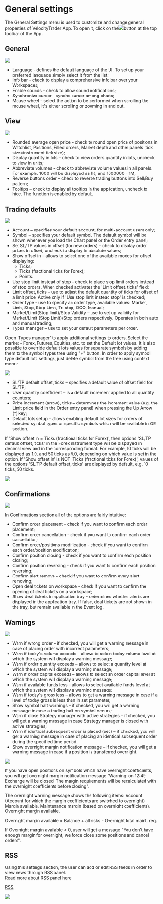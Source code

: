 # General settings

The General Settings menu is used to customize and change general properties of VelocityTrader App. To open it, click on the![](<../../../.gitbook/assets/11 (5) (2) (5).png>)button at the top toolbar of the App.

## **General**

![](<../../../.gitbook/assets/1 (55).png>)

* Language - defines the default language of the UI. To set up your preferred language simply select it from the list;
* Info bar - check to display a comprehensive info bar over your Workspaces;
* Enable sounds - check to allow sound notifications;
* Synchronize cursor - synchs cursor among charts;
* Mouse wheel - select the action to be performed when scrolling the mouse wheel, it's either scrolling or zooming in and out.

## **View**

![](<../../../.gitbook/assets/3 (10) (1) (2) (2).png>)

* Rounded average open price – check to round open price of positions in Watchlist, Positions, Filled orders, Market depth and other panels (tick size=instrument tick size);
* Display quantity in lots – check to view orders quantity in lots, uncheck to view in units;
* Abbreviate volumes – check to abbreviate volume values in all panels. For example: 1000 will be displayed as 1K, and 1000000 – 1M;
* Reverse buttons order – check to reverse trading buttons into Sell/Buy pattern;
* Tooltips – check to display all tooltips in the application, uncheck to hide. The function is enabled by default.

## **Trading defaults**

![](../../../.gitbook/assets/gs1.png)

* Account – specifies your default account, for multi-account users only;
* Symbol – specifies your default symbol. The default symbol will be shown whenever you load the Chart panel or the Order entry panel;
* Set SL/TP values in offset (for new orders) – check to display order prices in offset, uncheck to display in absolute values;
* Show offset in – allows to select one of the available modes for offset displaying:
  * Ticks;
  * Ticks (fractional ticks for Forex);
  * Points.
* Use stop limit instead of stop – check to place stop limit orders instead of stop orders. When checked activates the 'Limit offset, ticks' field;
* Limit offset, ticks – use to adjust the default quantity of ticks for offset of a limit price. Active only if 'Use stop limit instead stop' is checked;
* Order type – use to specify an order type, available values: Market, Limit, Stop, Stop Limit, Tr. stop, OCO, Manual;
* Market/Limit(Stop limit)/Stop Validity – use to set up validity for Market/Limit (Stop Limit)/Stop orders respectively. Operates in both auto and manual trading;
* Types manager – use to set your default parameters per order.

Open 'Types manager' to apply additional settings to orders. Select the market - Forex, Futures, Equities, etc. to set the Default lot values. It is also possible to override default lots values for separate symbols by adding them to the symbol types tree using "+" button. In order to apply symbol type default lots settings, just delete symbol from the tree using context menu:

![](../../../.gitbook/assets/5f.png)

* SL/TP default offset, ticks – specifies a default value of offset field for SL/TP;
* User quantity coefficient – is a default increment applied to all quantity counters;
* Price increment (arrow), ticks – determines the increment value (e.g. the Limit price field in the Order entry panel) when pressing the Up Arrow (^) key;
* Default lots setup – allows enabling default lot sizes for orders of selected symbol types or specific symbols which will be available in OE section.

If 'Show offset in = Ticks (fractional ticks for Forex)', then options 'SL/TP default offset, ticks' in the Forex instrument type will be displayed in decimal view and in the corresponding format. For example, 10 ticks will be displayed as 1.0, and 50 ticks as 5.0, depending on which value is set in the option. If 'Show offset in' is NOT 'Ticks (fractional ticks for Forex)', values of the options 'SL/TP default offset, ticks' are displayed by default, e.g. 10 ticks, 50 ticks.

![](../../../.gitbook/assets/types-manager.jpg)

## Confirmations

![](../../../.gitbook/assets/windows.jpg)

In Confirmations section all of the options are fairly intuitive:

* Confirm order placement - check if you want to confirm each order placement;
* Confirm order cancellation - check if you want to confirm each order cancellation;
* Confirm order/positions modification - check if you want to confirm each order/position modification;
* Confirm position closing - check if you want to confirm each position closing;
* Confirm position reversing - check if you want to confirm each position reversing;
* Confirm alert remove - check if you want to confirm every alert removing;
* Open deal tickets on workspace - check if you want to confirm the opening of deal tickets on a workspace;
* Show deal tickets in application tray - determines whether alerts are displayed in the application tray. If false, deal tickets are not shown in the tray, but remain available in the Event log.

## **Warnings**

![](../../../.gitbook/assets/warnings-windows.png)

* Warn if wrong order – if checked, you will get a warning message in case of placing order with incorrect parameters;
* Warn if today's volume exceeds - allows to select today volume level at which the system will display a warning message;
* Warn if order quantity exceeds – allows to select a quantity level at which the system will display a warning message;
* Warn if order capital exceeds – allows to select an order capital level at which the system will display a warning message;
* Warn if available funds less – allows to select available funds level at which the system will display a warning message;
* Warn if today's gross less – allows to get a warning message in case if a level of today gross is less than in set parameter;
* Show symbol halt warnings – if checked, you will get a warning message in case a trading halt on symbol occurs;
* Warn if close Strategy manager with active strategies – if checked, you will get a warning message in case Strategy manager is closed with active strategies;
* Warn if identical subsequent order is placed (sec) – if checked, you will get a warning message in case of placing an identical subsequent order during the specified time period.&#x20;
* Show overnight margin notification message – if checked, you will get a warning message in case if a position is transferred overnight.

![](../../../.gitbook/assets/10f.png)

If you have open positions on symbols which have overnight coefficients, you will get overnight margin notification message "Warning: on 12:49 Exchange will be closed. The margin requirements will be recalculated with the overnight coefficients before closing".

The overnight warning message shows the following items: Account (Account for which the margin coefficients are switched to overnight), Margin available, Maintenance margin (based on overnight coefficients), Overnight margin available.

Overnight margin available = Balance + all risks - Overnight total maint. req.

If Overnight margin available < 0, user will get a message "You don’t have enough margin for overnight, we force close some positions and cancel orders".

## RSS

Using this settings section, the user can add or edit RSS feeds in order to view news through RSS panel.\
Read more about RSS panel here:

[RSS](https://help.za.velocitytrade.com/desktop-application-for-windows/windows/informative-panels/rss)_._

![](<../../../.gitbook/assets/6 (44).png>)
